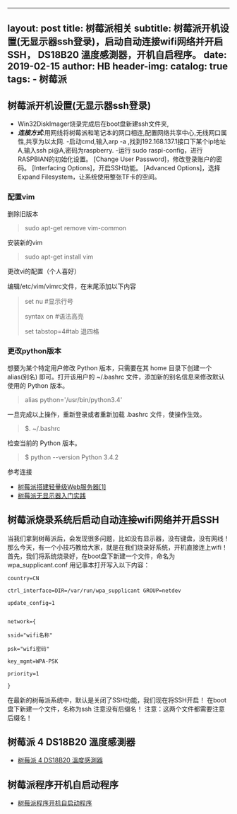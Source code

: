 
---
layout:     post
title:      树莓派相关
subtitle:   树莓派开机设置(无显示器ssh登录)，启动自动连接wifi网络并开启SSH， DS18B20 溫度感測器，开机自启程序。
date:       2019-02-15
author:     HB
header-img:
catalog: true
tags:
    - 树莓派
---

## 树莓派开机设置(无显示器ssh登录)

- Win32DiskImager烧录完成后在boot盘新建ssh文件夹,
- ***连接方式***:用网线将树莓派和笔记本的网口相连,配置网络共享中心,无线网口属性,共享为以太网.
-启动cmd,输入arp -a ,找到192.168.137.1接口下某个ip地址A,输入ssh pi@A,密码为raspberry.
-运行 sudo raspi-config，进行RASPBIAN的初始化设置。
    [Change User Password]，修改登录账户的密码。
    [Interfacing Options]，开启SSH功能。
    [Advanced Options]，选择Expand Filesystem，让系统使用整张TF卡的空间。


### 配置vim

删除旧版本

>sudo apt-get remove vim-common

安装新的vim

>sudo apt-get install vim


更改vi的配置（个人喜好）

编辑/etc/vim/vimrc文件，在末尾添加以下内容

>set nu #显示行号
>
>syntax on #语法高亮
>
>set tabstop=4#tab 退四格

### 更改python版本

想要为某个特定用户修改 Python 版本，只需要在其 home 目录下创建一个 alias(别名) 即可。打开该用户的 ~/.bashrc 文件，添加新的别名信息来修改默认使用的 Python 版本。

>alias python='/usr/bin/python3.4'


一旦完成以上操作，重新登录或者重新加载 .bashrc 文件，使操作生效。

>$. ~/.bashrc

检查当前的 Python 版本。

>$ python --version Python 3.4.2



参考连接

- [树莓派搭建轻量级Web服务器[1] ](https://www.dushaoqing.com/how-to-setup-light-web-server-based-on-raspberry-pi-1.html)
- [树莓派无显示器入门实践](http://winshu.tk/article/30)

##  树莓派烧录系统后启动自动连接wifi网络并开启SSH

当我们拿到树莓派后，会发现很多问题，比如没有显示器，没有键盘，没有网线！
那么今天，有一个小技巧教给大家，就是在我们烧录好系统，开机直接连上wifi！
首先，我们将系统烧录好，在boot盘下新建一个文件，命名为wpa_supplicant.conf
用记事本打开写入以下内容：
```
country=CN

ctrl_interface=DIR=/var/run/wpa_supplicant GROUP=netdev

update_config=1


network={

ssid="wifi名称"

psk="wifi密码"

key_mgmt=WPA-PSK

priority=1

}
```

在最新的树莓派系统中，默认是关闭了SSH功能，我们现在将SSH开启！
在boot盘下新建一个文件，名称为ssh   注意没有后缀名！
注意：这两个文件都需要注意后缀名！


## 树莓派 4    DS18B20 溫度感測器

- [树莓派 4 DS18B20 溫度感測器](https://sites.google.com/site/rasberrypintust/shu-mei-pai-xiao-ji-qiao/ds18b20-wen-du-gan-ce-qi)



## 树莓派程序开机自启动程序


- [树莓派程序开机自启动程序](http://www.raspigeek.com/index.php?c=read&id=160&page=1)
